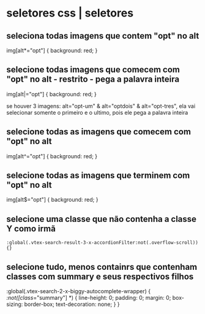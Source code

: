 # seletores css | seletores

## seleciona todas imagens que contem "opt" no alt
img[alt*="opt"] {
  background: red;
}

## selecione todas imagens que comecem com "opt" no alt - restrito - pega a palavra inteira
img[alt|="opt"] {
  background: red;
}

se houver 3 imagens: alt="opt-um" & alt="optdois" & alt="opt-tres", ela vai selecionar somente o primeiro e o ultimo, pois ele pega a palavra inteira

## selecione todas as imagens que comecem com "opt" no alt
img[alt^="opt"] {
  background: red;
}

## selecione todas as imagens que terminem com "opt" no alt
img[alt$="opt"] {
  background: red;
}

## selecione uma classe que não contenha a classe Y como irmã
    :global(.vtex-search-result-3-x-accordionFilter:not(.overflow-scroll)) {}

## selecione tudo, menos containrs que contenham classes com summary e seus respectivos filhos
:global(.vtex-search-2-x-biggy-autocomplete-wrapper) {
  *:not([class*="summary"] *) {
    line-height: 0;
    padding: 0;
    margin: 0;
    box-sizing: border-box;
    text-decoration: none;
  }
}